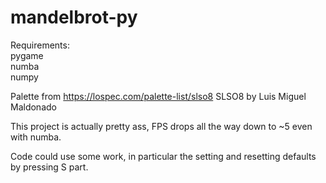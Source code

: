 # mandelbrot-py

Requirements:  
pygame  
numba  
numpy  

Palette from https://lospec.com/palette-list/slso8
SLSO8 by Luis Miguel Maldonado

This project is actually pretty ass, FPS drops all the way down to ~5 even with numba.

Code could use some work, in particular the setting and resetting defaults by pressing S part.
